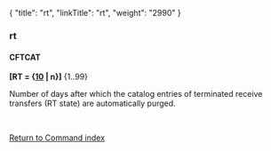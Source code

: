 {
    "title": "rt",
    "linkTitle": "rt",
    "weight": "2990"
}<span id="rt"></span>

### rt

#### CFTCAT

**\[RT = {<u>10</u> | n}\]** {1..99}

Number of days after which the catalog entries of terminated receive
transfers (RT state) are automatically purged.

 

[Return to Command index](../../)
